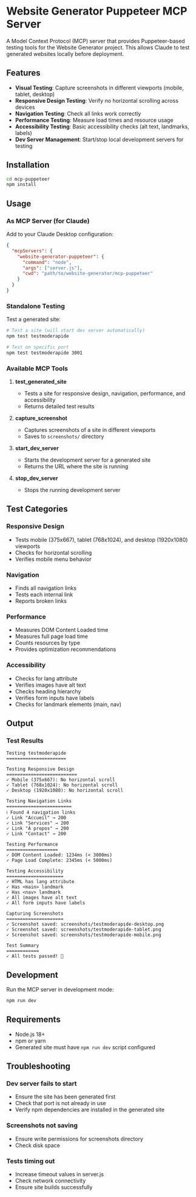 # Website Generator Puppeteer MCP Server

A Model Context Protocol (MCP) server that provides Puppeteer-based testing tools for the Website Generator project. This allows Claude to test generated websites locally before deployment.

## Features

- **Visual Testing**: Capture screenshots in different viewports (mobile, tablet, desktop)
- **Responsive Design Testing**: Verify no horizontal scrolling across devices
- **Navigation Testing**: Check all links work correctly
- **Performance Testing**: Measure load times and resource usage
- **Accessibility Testing**: Basic accessibility checks (alt text, landmarks, labels)
- **Dev Server Management**: Start/stop local development servers for testing

## Installation

```bash
cd mcp-puppeteer
npm install
```

## Usage

### As MCP Server (for Claude)

Add to your Claude Desktop configuration:

```json
{
  "mcpServers": {
    "website-generator-puppeteer": {
      "command": "node",
      "args": ["server.js"],
      "cwd": "path/to/website-generator/mcp-puppeteer"
    }
  }
}
```

### Standalone Testing

Test a generated site:

```bash
# Test a site (will start dev server automatically)
npm test testmoderapide

# Test on specific port
npm test testmoderapide 3001
```

### Available MCP Tools

1. **test_generated_site**
   - Tests a site for responsive design, navigation, performance, and accessibility
   - Returns detailed test results

2. **capture_screenshot**
   - Captures screenshots of a site in different viewports
   - Saves to `screenshots/` directory

3. **start_dev_server**
   - Starts the development server for a generated site
   - Returns the URL where the site is running

4. **stop_dev_server**
   - Stops the running development server

## Test Categories

### Responsive Design
- Tests mobile (375x667), tablet (768x1024), and desktop (1920x1080) viewports
- Checks for horizontal scrolling
- Verifies mobile menu behavior

### Navigation
- Finds all navigation links
- Tests each internal link
- Reports broken links

### Performance
- Measures DOM Content Loaded time
- Measures full page load time
- Counts resources by type
- Provides optimization recommendations

### Accessibility
- Checks for lang attribute
- Verifies images have alt text
- Checks heading hierarchy
- Verifies form inputs have labels
- Checks for landmark elements (main, nav)

## Output

### Test Results
```
Testing testmoderapide
======================

Testing Responsive Design
==========================
✓ Mobile (375x667): No horizontal scroll
✓ Tablet (768x1024): No horizontal scroll
✓ Desktop (1920x1080): No horizontal scroll

Testing Navigation Links
========================
ℹ Found 4 navigation links
✓ Link "Accueil" → 200
✓ Link "Services" → 200
✓ Link "À propos" → 200
✓ Link "Contact" → 200

Testing Performance
===================
✓ DOM Content Loaded: 1234ms (< 3000ms)
✓ Page Load Complete: 2345ms (< 5000ms)

Testing Accessibility
=====================
✓ HTML has lang attribute
✓ Has <main> landmark
✓ Has <nav> landmark
✓ All images have alt text
✓ All form inputs have labels

Capturing Screenshots
=====================
✓ Screenshot saved: screenshots/testmoderapide-desktop.png
✓ Screenshot saved: screenshots/testmoderapide-tablet.png
✓ Screenshot saved: screenshots/testmoderapide-mobile.png

Test Summary
============
✓ All tests passed! 🎉
```

## Development

Run the MCP server in development mode:

```bash
npm run dev
```

## Requirements

- Node.js 18+
- npm or yarn
- Generated site must have `npm run dev` script configured

## Troubleshooting

### Dev server fails to start
- Ensure the site has been generated first
- Check that port is not already in use
- Verify npm dependencies are installed in the generated site

### Screenshots not saving
- Ensure write permissions for screenshots directory
- Check disk space

### Tests timing out
- Increase timeout values in server.js
- Check network connectivity
- Ensure site builds successfully